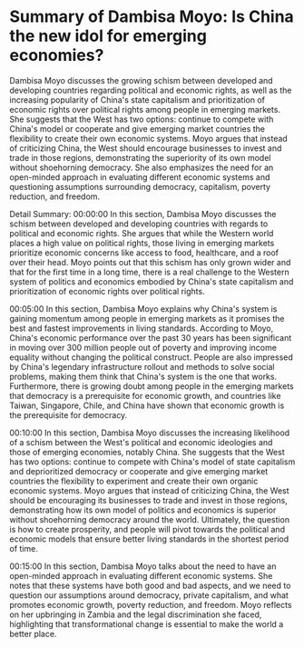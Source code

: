 # Summary of Dambisa Moyo: Is China the new idol for emerging economies?

Dambisa Moyo discusses the growing schism between developed and developing countries regarding political and economic rights, as well as the increasing popularity of China's state capitalism and prioritization of economic rights over political rights among people in emerging markets. She suggests that the West has two options: continue to compete with China's model or cooperate and give emerging market countries the flexibility to create their own economic systems. Moyo argues that instead of criticizing China, the West should encourage businesses to invest and trade in those regions, demonstrating the superiority of its own model without shoehorning democracy. She also emphasizes the need for an open-minded approach in evaluating different economic systems and questioning assumptions surrounding democracy, capitalism, poverty reduction, and freedom.

Detail Summary: 
00:00:00
In this section, Dambisa Moyo discusses the schism between developed and developing countries with regards to political and economic rights. She argues that while the Western world places a high value on political rights, those living in emerging markets prioritize economic concerns like access to food, healthcare, and a roof over their head. Moyo points out that this schism has only grown wider and that for the first time in a long time, there is a real challenge to the Western system of politics and economics embodied by China's state capitalism and prioritization of economic rights over political rights.

00:05:00
In this section, Dambisa Moyo explains why China's system is gaining momentum among people in emerging markets as it promises the best and fastest improvements in living standards. According to Moyo, China's economic performance over the past 30 years has been significant in moving over 300 million people out of poverty and improving income equality without changing the political construct. People are also impressed by China's legendary infrastructure rollout and methods to solve social problems, making them think that China's system is the one that works. Furthermore, there is growing doubt among people in the emerging markets that democracy is a prerequisite for economic growth, and countries like Taiwan, Singapore, Chile, and China have shown that economic growth is the prerequisite for democracy.

00:10:00
In this section, Dambisa Moyo discusses the increasing likelihood of a schism between the West's political and economic ideologies and those of emerging economies, notably China. She suggests that the West has two options: continue to compete with China's model of state capitalism and deprioritized democracy or cooperate and give emerging market countries the flexibility to experiment and create their own organic economic systems. Moyo argues that instead of criticizing China, the West should be encouraging its businesses to trade and invest in those regions, demonstrating how its own model of politics and economics is superior without shoehorning democracy around the world. Ultimately, the question is how to create prosperity, and people will pivot towards the political and economic models that ensure better living standards in the shortest period of time.

00:15:00
In this section, Dambisa Moyo talks about the need to have an open-minded approach in evaluating different economic systems. She notes that these systems have both good and bad aspects, and we need to question our assumptions around democracy, private capitalism, and what promotes economic growth, poverty reduction, and freedom. Moyo reflects on her upbringing in Zambia and the legal discrimination she faced, highlighting that transformational change is essential to make the world a better place.

